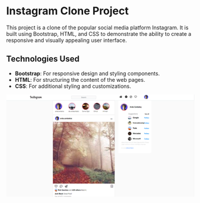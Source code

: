 # Instagram Clone Project

This project is a clone of the popular social media platform Instagram. It is built using Bootstrap, HTML, and CSS to demonstrate the ability to create a responsive and visually appealing user interface.

## Technologies Used

- **Bootstrap**: For responsive design and styling components.
- **HTML**: For structuring the content of the web pages.
- **CSS**: For additional styling and customizations.


![ScreenShot](https://github.com/ardacanbakis/patikaFrontEndProjects/blob/main/Week-3-Bootstrap/instagramClone/assets/image.png?raw=true)
